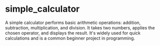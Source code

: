 # simple_calculator
A simple calculator performs basic arithmetic operations: addition, subtraction, multiplication, and division. It takes two numbers, applies the chosen operator, and displays the result. It's widely used for quick calculations and is a common beginner project in programming.
